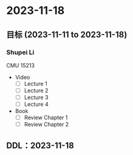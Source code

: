 # 2023-11-18
## 目标 (2023-11-11 to 2023-11-18)
### Shupei Li
CMU 15213
- Video
    - [ ] Lecture 1
    - [ ] Lecture 2
    - [ ] Lecture 3
    - [ ] Lecture 4
- Book
    - [ ] Review Chapter 1
    - [ ] Review Chapter 2

## DDL：2023-11-18
